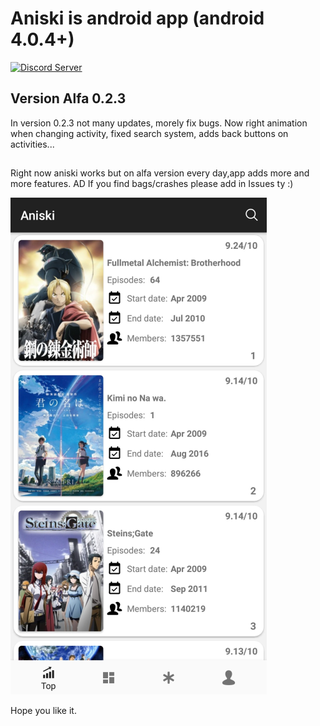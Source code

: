 # Aniski is android app (android 4.0.4+)

[![Discord Server](https://img.shields.io/discord/460491088004907029.svg?style=flat&logo=discord)](https://discord.gg/bsfEDX)

## Version Alfa 0.2.3
In version 0.2.3 not many updates, morely fix bugs. 
Now right animation when changing activity, fixed search system, adds back buttons on activities...
##

Right now aniski works but on alfa version every day,app adds more and more features. 
AD
If you find bags/crashes please add in Issues ty :)

![alt text](https://github.com/freja96/aniski_apk/blob/master/icon.png)

Hope you like it.
